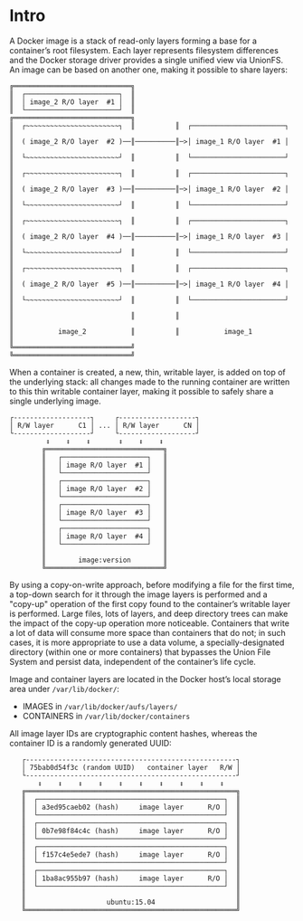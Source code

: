# Intro

A Docker image is a stack of read-only layers forming a base for a container’s root filesystem.
Each layer represents filesystem differences and the Docker storage driver provides a single unified view via UnionFS.
An image can be based on another one, making it possible to share layers:
```
╔═════════════════════════════╗             
║  ┌───────────────────────┐  ║             
║  │ image_2 R/O layer  #1 │  ║             
║  └───────────────────────┘  ║          ╔═════════════════════════════╗
║  ┌~~~~~~~~~~~~~~~~~~~~~~~┐  ║          ║  ┌───────────────────────┐  ║
║  ( image_2 R/O layer  #2 )──║──────────║─>│ image_1 R/O layer  #1 │  ║
║  └~~~~~~~~~~~~~~~~~~~~~~~┘  ║          ║  └───────────────────────┘  ║
║  ┌~~~~~~~~~~~~~~~~~~~~~~~┐  ║          ║  ┌───────────────────────┐  ║
║  ( image_2 R/O layer  #3 )──║──────────║─>│ image_1 R/O layer  #2 │  ║
║  └~~~~~~~~~~~~~~~~~~~~~~~┘  ║          ║  └───────────────────────┘  ║
║  ┌~~~~~~~~~~~~~~~~~~~~~~~┐  ║          ║  ┌───────────────────────┐  ║
║  ( image_2 R/O layer  #4 )──║──────────║─>│ image_1 R/O layer  #3 │  ║
║  └~~~~~~~~~~~~~~~~~~~~~~~┘  ║          ║  └───────────────────────┘  ║
║  ┌~~~~~~~~~~~~~~~~~~~~~~~┐  ║          ║  ┌───────────────────────┐  ║
║  ( image_2 R/O layer  #5 )──║──────────║─>│ image_1 R/O layer  #4 │  ║
║  └~~~~~~~~~~~~~~~~~~~~~~~┘  ║          ║  └───────────────────────┘  ║
║                             ║          ║                             ║
║           image_2           ║          ║           image_1           ║
╚═════════════════════════════╝          ╚═════════════════════════════╝
```

When a container is created, a new, thin, writable layer, is added on top of the underlying stack:
all changes made to the running container are written to this thin writable container layer, making it possible to safely share a single underlying image.
```
┌-------------------┐     ┌-------------------┐
│ R/W layer      C1 │ ... │ R/W layer      CN │
└-------------------┘     └-------------------┘
         ↕    ↕    ↕       ↕    ↕    ↕
        ╔═════════════════════════════╗
        ║   ┌─────────────────────┐   ║
        ║   │ image R/O layer  #1 │   ║
        ║   └─────────────────────┘   ║
        ║   ┌─────────────────────┐   ║
        ║   │ image R/O layer  #2 │   ║
        ║   └─────────────────────┘   ║
        ║   ┌─────────────────────┐   ║
        ║   │ image R/O layer  #3 │   ║
        ║   └─────────────────────┘   ║
        ║   ┌─────────────────────┐   ║
        ║   │ image R/O layer  #4 │   ║
        ║   └─────────────────────┘   ║
        ║                             ║
        ║        image:version        ║
        ╚═════════════════════════════╝
```

By using a copy-on-write approach, before modifying a file for the first time, a top-down search for it through the image layers is performed and a "copy-up" operation of the first copy found to the container’s writable layer is performed.
Large files, lots of layers, and deep directory trees can make the impact of the copy-up operation more noticeable.
Containers that write a lot of data will consume more space than containers that do not; in such cases, it is more appropriate to use a data volume, a specially-designated directory (within one or more containers) that bypasses the Union File System and persist data, independent of the container’s life cycle.

Image and container layers are located in the Docker host’s local storage area under `/var/lib/docker/`:
 - IMAGES in `/var/lib/docker/aufs/layers/`
 - CONTAINERS in `/var/lib/docker/containers`

All image layer IDs are cryptographic content hashes, whereas the container ID is a randomly generated UUID:
```
   ┌----------------------------------------------------┐
   │ 75bab0d54f3c (random UUID)   container layer   R/W │
   └----------------------------------------------------┘
       ↕    ↕    ↕    ↕    ↕    ↕    ↕    ↕    ↕    ↕
   ╔════════════════════════════════════════════════════╗
   ║  ┌──────────────────────────────────────────────┐  ║
   ║  │ a3ed95caeb02 (hash)     image layer      R/O │  ║
   ║  └──────────────────────────────────────────────┘  ║
   ║  ┌──────────────────────────────────────────────┐  ║
   ║  │ 0b7e98f84c4c (hash)     image layer      R/O │  ║
   ║  └──────────────────────────────────────────────┘  ║
   ║  ┌──────────────────────────────────────────────┐  ║
   ║  │ f157c4e5ede7 (hash)     image layer      R/O │  ║
   ║  └──────────────────────────────────────────────┘  ║
   ║  ┌──────────────────────────────────────────────┐  ║
   ║  │ 1ba8ac955b97 (hash)     image layer      R/O │  ║
   ║  └──────────────────────────────────────────────┘  ║
   ║                                                    ║
   ║                    ubuntu:15.04                    ║
   ╚════════════════════════════════════════════════════╝
```
